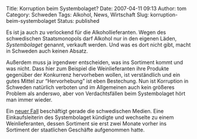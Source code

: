Title: Korruption beim Systembolaget?
Date: 2007-04-11 09:13
Author: tom
Category: Schweden
Tags: Alkohol, News, Wirtschaft
Slug: korruption-beim-systembolaget
Status: published

Es ist ja auch zu verlockend für die Alkohollieferanten. Wegen des
schwedischen Staatsmonopols darf Alkohol nur in den eigenen Läden,
*Systembolaget* genannt, verkauft werden. Und was es dort nicht gibt,
macht in Schweden auch keinen Absatz.

Außerdem muss ja irgendwer entscheiden, was ins Sortiment kommt und was
nicht. Dass hier zum Beispiel die Weinlieferanten ihre Produkte
gegenüber der Konkurrenz hervorheben wollen, ist verständlich und ein
gutes Mittel zur “Hervorhebung” ist eben Bestechung. Nun ist Korruption
in Schweden natürlich verboten und im Allgemeinen auch kein größeres
Problem als anderswo, aber von Verdachtsfällen beim Systembolaget hört
man immer wieder.

Ein [neuer
Fall](http://www.sr.se/cgi-bin/International/nyhetssidor/artikel.asp?ProgramID=2108&Nyheter=&format=1&artikel=1302752)
beschäftigt gerade die schwedischen Medien. Eine Einkaufsleiterin des
Systembolaget kündigte und wechselte zu einem Weinlieferanten, dessen
Sortiment sie erst zwei Monate vorher ins Sortiment der staatlichen
Geschäfte aufgenommen hatte.

